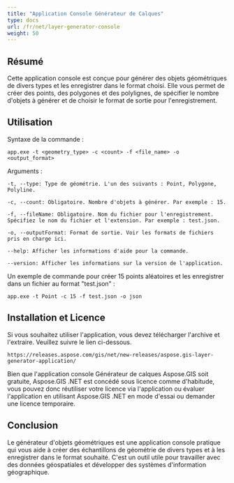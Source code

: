 ```yaml
---
title: "Application Console Générateur de Calques"
type: docs
url: /fr/net/layer-generator-console
weight: 50
---
```


## Résumé

Cette application console est conçue pour générer des objets géométriques de divers types et les enregistrer dans le format choisi. Elle vous permet de créer des points, des polygones et des polylignes, de spécifier le nombre d'objets à générer et de choisir le format de sortie pour l'enregistrement.

## Utilisation

Syntaxe de la commande :

```
app.exe -t <geometry_type> -c <count> -f <file_name> -o <output_format>
```

Arguments :

```
-t, --type: Type de géométrie. L'un des suivants : Point, Polygone, Polyline.

-c, --count: Obligatoire. Nombre d'objets à générer. Par exemple : 15.

-f, --fileName: Obligatoire. Nom du fichier pour l'enregistrement. Spécifiez le nom du fichier et l'extension. Par exemple : test.json.

-o, --outputFormat: Format de sortie. Voir les formats de fichiers pris en charge ici.

--help: Afficher les informations d'aide pour la commande.

--version: Afficher les informations sur la version de l'application.
```

Un exemple de commande pour créer 15 points aléatoires et les enregistrer dans un fichier au format "test.json" :

```
app.exe -t Point -c 15 -f test.json -o json
```

## Installation et Licence

Si vous souhaitez utiliser l'application, vous devez télécharger l'archive et l'extraire. Veuillez suivre le lien ci-dessous.

```
https://releases.aspose.com/gis/net/new-releases/aspose.gis-layer-generator-application/
```

Bien que l'application console Générateur de calques Aspose.GIS soit gratuite, Aspose.GIS .NET est concédé sous licence comme d'habitude, vous pouvez donc réutiliser votre licence via l'application ou évaluer l'application en utilisant Aspose.GIS .NET en mode d'essai ou demander une licence temporaire.

## Conclusion

Le générateur d'objets géométriques est une application console pratique qui vous aide à créer des échantillons de géométrie de divers types et à les enregistrer dans le format souhaité. C'est un outil utile pour travailler avec des données géospatiales et développer des systèmes d'information géographique.
